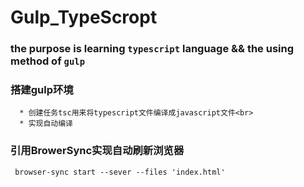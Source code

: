 Gulp_TypeScropt
=================
### the purpose is learning `typescript` language && the using method of `gulp`

### 搭建gulp环境
      * 创建任务tsc用来将typescript文件编译成javascript文件<br>
      * 实现自动编译
### 引用BrowerSync实现自动刷新浏览器
     browser-sync start --sever --files 'index.html'
